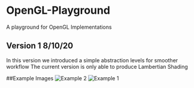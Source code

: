 # OpenGL-Playground
A playground for OpenGL Implementations

## Version 1 8/10/20
In this version we introduced a simple abstraction levels for smoother workflow
The current version is only able to produce Lambertian Shading

##Example Images
![Example 2](https://i.ibb.co/pjK8pd3/example2.png)
![Example 1](https://i.ibb.co/fMJWrGq/example1.png)
